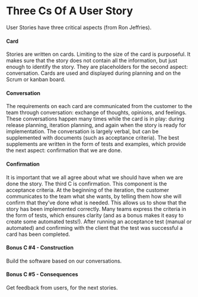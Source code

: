 # Three Cs Of A User Story

User Stories have three critical aspects (from Ron Jeffries).

#### Card

Stories are written on cards. Limiting to the size of the card is purposeful. It makes sure that the story does not contain all the information, but just enough to identify the story. They are placeholders for the second aspect: conversation.
Cards are used and displayed during planning and on the Scrum or kanban board.

#### Conversation

The requirements on each card are communicated from the customer to the team through conversation: exchange of thoughts, opinions, and feelings. These conversations happen many times while the card is in play: during release planning, iteration planning, and again when the story is ready for implementation.
The conversation is largely verbal, but can be supplemented with documents (such as acceptance criteria). The best supplements are written in the form of tests and examples, which provide the next aspect: confirmation that we are done.

#### Confirmation

It is important that we all agree about what we should have when we are done the story. The third C is confirmation. This component is the acceptance criteria.
At the beginning of the iteration, the customer communicates to the team what she wants, by telling them how she will confirm that they’ve done what is needed. This allows us to show that the story has been implemented correctly.
Many teams express the criteria in the form of tests, which ensures clarity (and as a bonus makes it easy to create some automated tests!).
After running an acceptance test (manual or automated) and confirming with the client that the test was successful a card has been completed.

#### Bonus C #4 - Construction
Build the software based on our conversations.

#### Bonus C #5 - Consequences
Get feedback from users, for the next stories.
